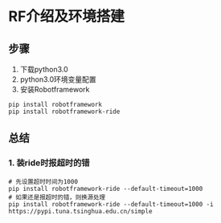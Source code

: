 # RF介绍及环境搭建

## 步骤

1. 下载python3.0
2. python3.0环境变量配置
3. 安装Robotframework

```shell
pip install robotframework
pip install robotframework-ride
```

## 总结

### 1. 装ride时报超时的错

```shell
# 先设置超时时间为1000
pip install robotframework-ride --default-timeout=1000
# 如果还是报超时的错，则换源处理
pip install robotframework-ride --default-timeout=1000 -i https://pypi.tuna.tsinghua.edu.cn/simple
```
